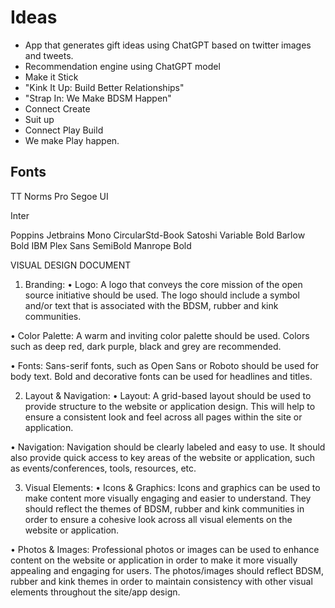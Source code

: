 # Ideas

- App that generates gift ideas using ChatGPT based on twitter images and tweets.
- Recommendation engine using ChatGPT model
- Make it Stick
- "Kink It Up: Build Better Relationships"
- "Strap In: We Make BDSM Happen"
- Connect Create
- Suit up
- Connect Play Build
- We make Play happen.

## Fonts

TT Norms Pro
Segoe UI

Inter

Poppins
Jetbrains Mono
CircularStd-Book
Satoshi Variable Bold
Barlow Bold
IBM Plex Sans SemiBold
Manrope Bold

VISUAL DESIGN DOCUMENT

1. Branding: 
• Logo: A logo that conveys the core mission of the open source initiative should be used. The logo should include a symbol and/or text that is associated with the BDSM, rubber and kink communities. 

• Color Palette: A warm and inviting color palette should be used. Colors such as deep red, dark purple, black and grey are recommended. 

• Fonts: Sans-serif fonts, such as Open Sans or Roboto should be used for body text. Bold and decorative fonts can be used for headlines and titles. 


2. Layout & Navigation: 
• Layout: A grid-based layout should be used to provide structure to the website or application design. This will help to ensure a consistent look and feel across all pages within the site or application. 

• Navigation: Navigation should be clearly labeled and easy to use. It should also provide quick access to key areas of the website or application, such as events/conferences, tools, resources, etc. 


3. Visual Elements: 
• Icons & Graphics: Icons and graphics can be used to make content more visually engaging and easier to understand. They should reflect the themes of BDSM, rubber and kink communities in order to ensure a cohesive look across all visual elements on the website or application. 

• Photos & Images: Professional photos or images can be used to enhance content on the website or application in order to make it more visually appealing and engaging for users. The photos/images should reflect BDSM, rubber and kink themes in order to maintain consistency with other visual elements throughout the site/app design.